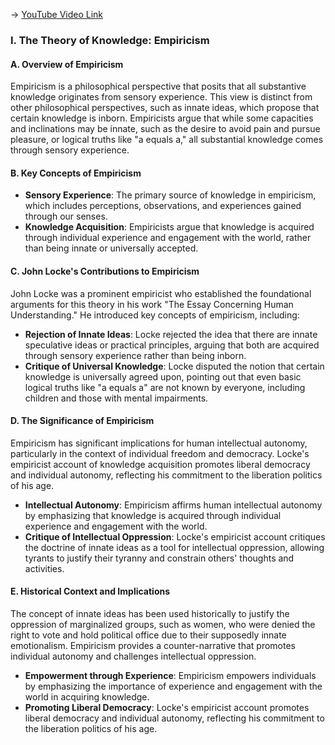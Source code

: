-> [YouTube Video Link](https://www.youtube.com/watch?v=sMi5KqxpJ-Y&list=PLdLiRaajwSXSCRO9OwI0M9kfgcsPwq4gH&index=11&pp=iAQB)

### I. The Theory of Knowledge: Empiricism
#### A. Overview of Empiricism

Empiricism is a philosophical perspective that posits that all substantive knowledge originates from sensory experience. This view is distinct from other philosophical perspectives, such as innate ideas, which propose that certain knowledge is inborn. Empiricists argue that while some capacities and inclinations may be innate, such as the desire to avoid pain and pursue pleasure, or logical truths like "a equals a," all substantial knowledge comes through sensory experience.

#### B. Key Concepts of Empiricism

- **Sensory Experience**: The primary source of knowledge in empiricism, which includes perceptions, observations, and experiences gained through our senses.
- **Knowledge Acquisition**: Empiricists argue that knowledge is acquired through individual experience and engagement with the world, rather than being innate or universally accepted.

#### C. John Locke's Contributions to Empiricism

John Locke was a prominent empiricist who established the foundational arguments for this theory in his work "The Essay Concerning Human Understanding." He introduced key concepts of empiricism, including:

- **Rejection of Innate Ideas**: Locke rejected the idea that there are innate speculative ideas or practical principles, arguing that both are acquired through sensory experience rather than being inborn.
- **Critique of Universal Knowledge**: Locke disputed the notion that certain knowledge is universally agreed upon, pointing out that even basic logical truths like "a equals a" are not known by everyone, including children and those with mental impairments.

#### D. The Significance of Empiricism

Empiricism has significant implications for human intellectual autonomy, particularly in the context of individual freedom and democracy. Locke's empiricist account of knowledge acquisition promotes liberal democracy and individual autonomy, reflecting his commitment to the liberation politics of his age.

- **Intellectual Autonomy**: Empiricism affirms human intellectual autonomy by emphasizing that knowledge is acquired through individual experience and engagement with the world.
- **Critique of Intellectual Oppression**: Locke's empiricist account critiques the doctrine of innate ideas as a tool for intellectual oppression, allowing tyrants to justify their tyranny and constrain others' thoughts and activities.

#### E. Historical Context and Implications

The concept of innate ideas has been used historically to justify the oppression of marginalized groups, such as women, who were denied the right to vote and hold political office due to their supposedly innate emotionalism. Empiricism provides a counter-narrative that promotes individual autonomy and challenges intellectual oppression.

- **Empowerment through Experience**: Empiricism empowers individuals by emphasizing the importance of experience and engagement with the world in acquiring knowledge.
- **Promoting Liberal Democracy**: Locke's empiricist account promotes liberal democracy and individual autonomy, reflecting his commitment to the liberation politics of his age.